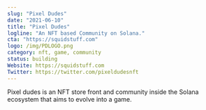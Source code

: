 ```yaml
---
slug: "Pixel Dudes"
date: "2021-06-10"
title: "Pixel Dudes"
logline: "An NFT based Community on Solana."
cta: "https://squidstuff.com"
logo: /img/PDLOGO.png
category: nft, game, community
status: building
Website: https://squidstuff.com
Twitter: https://twitter.com/pixeldudesnft
---
```


Pixel dudes is an NFT store front and community inside the Solana ecosystem that aims to evolve into a game.
